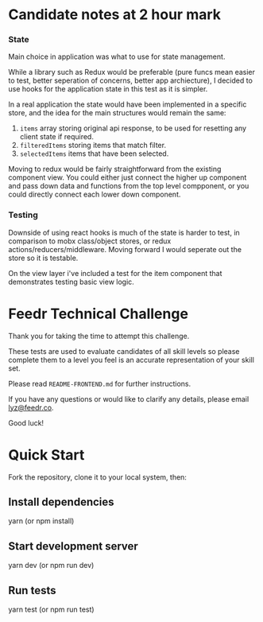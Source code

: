 # Candidate notes at 2 hour mark

### State

Main choice in application was what to use for state management. 

While a library such as Redux would be preferable (pure funcs mean easier to test, better seperation of concerns, better app archiecture), I decided to use
hooks for the application state in this test as it is simpler.

In a real application the state would have been implemented in a specific store, and the idea for the main structures would remain the same:

1. `items` array storing original api response, to be used for resetting any client state if required.
2. `filteredItems` storing items that match filter.
3. `selectedItems` items that have been selected. 

Moving to redux would be fairly straightforward from the existing component view. You could either just connect the higher up component and pass down data and functions from the top level compponent, or you could directly connect each lower down component. 

### Testing

Downside of using react hooks is much of the state is harder to test, in comparison to mobx class/object stores, or redux actions/reducers/middleware. Moving forward I would seperate out the store so it is testable. 

On the view layer i've included a test for the item component that demonstrates testing basic view logic.

# Feedr Technical Challenge

Thank you for taking the time to attempt this challenge.

These tests are used to evaluate candidates of all skill levels so please complete them to a level you feel is an accurate representation of your skill set.

Please read `README-FRONTEND.md` for further instructions.

If you have any questions or would like to clarify any details, please email lyz@feedr.co.

Good luck!

# Quick Start
Fork the repository, clone it to your local system, then:

## Install dependencies
yarn (or npm install)

## Start development server
yarn dev (or npm run dev)

## Run tests
yarn test (or npm run test)
